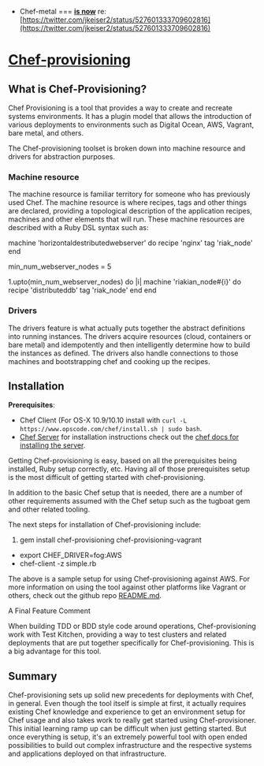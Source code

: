 * Chef-metal
===
**[is now](https://twitter.com/jkeiser2/status/527601333709602816)** re: [https://twitter.com/jkeiser2/status/527601333709602816](https://twitter.com/jkeiser2/status/527601333709602816)
# [Chef-provisioning](https://github.com/opscode/chef-provisioning)

## What is Chef-Provisioning?

Chef Provisioning is a tool that provides a way to create and recreate systems environments. It has a plugin model that allows the introduction of various deployments to environments such as Digital Ocean, AWS, Vagrant, bare metal, and others.

The Chef-provisioning toolset is broken down into machine resource and drivers for abstraction purposes.

### Machine resource

The machine resource is familiar territory for someone who has previously used Chef. The machine resource is where recipes, tags and other things are declared, providing a topological description of the application recipes, machines and other elements that will run. These machine resources are described with a Ruby DSL syntax such as:

machine 'horizontaldestributedwebserver' do
	recipe 'nginx'
	tag 'riak_node'
end

min_num_webserver_nodes = 5

1.upto(min_num_webserver_nodes) do |i|
  machine 'riakian_node#{i}' do
		recipe 'distributeddb'
		tag 'riak_node'
	end
end

### Drivers

The drivers feature is what actually puts together the abstract definitions into running instances. The drivers acquire resources (cloud, containers or bare metal) and idempotently and then intelligently determine how to build the instances as defined. The drivers also handle connections to those machines and bootstrapping chef and cooking up the recipes.

## Installation

**Prerequisites**:

* Chef Client (For OS-X 10.9/10.10 install with `curl -L https://www.opscode.com/chef/install.sh | sudo bash`.
* [Chef Server](http://docs.getchef.com/server/) for installation instructions check out the [chef docs for installing the server](https://docs.getchef.com/install_server.html).

Getting Chef-provisioning is easy, based on all the prerequisites being installed, Ruby setup correctly, etc. Having all of those prerequisites setup is the most difficult of getting started with chef-provisioning.

In addition to the basic Chef setup that is needed, there are a number of other requirements assumed with the Chef setup such as the tugboat gem and other related tooling.

The next steps for installation of Chef-provisioning include:

1. gem install chef-provisioning chef-provisioning-vagrant
* export CHEF_DRIVER=fog:AWS
* chef-client -z simple.rb

The above is a sample setup for using Chef-provisioning against AWS. For more information on using the tool against other platforms like Vagrant or others, check out the github repo [README.md](https://github.com/opscode/chef-provisioning/blob/master/README.md).

A Final Feature Comment

When building TDD or BDD style code around operations, Chef-provisioning work with Test Kitchen, providing a way to test clusters and related deployments that are put together specifically for Chef-provisioning. This is a big advantage for this tool.

## Summary

Chef-provisioning sets up solid new precedents for deployments with Chef, in general. Even though the tool itself is simple at first, it actually requires existing Chef knowledge and experience to get an environment setup for Chef usage and also takes work to really get started using Chef-provisioner. This initial learning ramp up can be difficult when just getting started. But once everything is setup, it's an extremely powerful tool with open ended possibilities to build out complex infrastructure and the respective systems and applications deployed on that infrastructure.